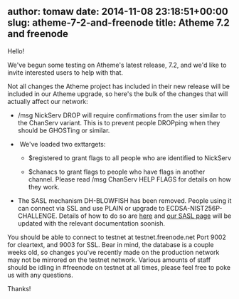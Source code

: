 author: tomaw
date: 2014-11-08 23:18:51+00:00
slug: atheme-7-2-and-freenode
title: Atheme 7.2 and freenode
---

Hello!

We've begun some testing on Atheme's latest release, 7.2, and we'd like to invite interested users to help with that.

Not all changes the Atheme project has included in their new release will be included in our Atheme upgrade, so here's the bulk of the changes that will actually affect our network:



	
  * /msg NickServ DROP will require confirmations from the user similar
to the ChanServ variant. This is to prevent people DROPping when they
should be GHOSTing or similar.

	
  *  We've loaded two exttargets:

	
    * $registered to grant flags to all people who are identified to
NickServ

	
    * $chanacs to grant flags to people who have flags in another
channel. Please read /msg ChanServ HELP FLAGS for details on how they work.




	
  * The SASL mechanism DH-BLOWFISH has been removed. People using it
can connect via SSL and use PLAIN or upgrade to ECDSA-NIST256P-CHALLENGE.
Details of how to do so are [here](https://github.com/atheme/ecdsatool) and [our SASL page](https://freenode.net/sasl/) will be updated with the relevant documentation soonish.


You should be able to connect to testnet at testnet.freenode.net Port 9002 for cleartext, and 9003 for SSL. Bear in mind, the database is a couple weeks old, so changes you've recently made on the production network may not be mirrored on the testnet network. Various amounts of staff should be idling in #freenode on testnet at all times, please feel free to poke us with any questions.

Thanks!


